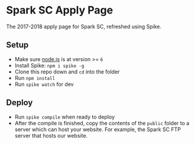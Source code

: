 # Spark SC Apply Page

The 2017-2018 apply page for Spark SC, refreshed using Spike.

## Setup

- Make sure [node.js](http://nodejs.org) is at version >= `6`
- Install Spike: `npm i spike -g`
- Clone this repo down and `cd` into the folder
- Run `npm install`
- Run `spike watch` for dev

## Deploy

- Run `spike compile` when ready to deploy
- After the compile is finished, copy the contents of the `public` folder to a server which can host your website. For example, the Spark SC FTP server that hosts our website.
